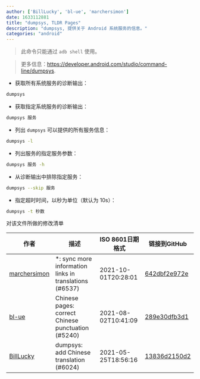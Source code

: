 ```yaml
---
author: ['BillLucky', 'bl-ue', 'marchersimon']
date: 1633112881
title: "dumpsys, TLDR Pages"
description: "dumpsys, 提供关于 Android 系统服务的信息。"
categories: "android"
---
```

> 此命令只能通过 `adb shell` 使用。

> 更多信息：<https://developer.android.com/studio/command-line/dumpsys>.

- 获取所有系统服务的诊断输出：

```bash
dumpsys
```

- 获取指定系统服务的诊断输出：

```bash
dumpsys 服务
```

- 列出 `dumpsys` 可以提供的所有服务信息：

```bash
dumpsys -l
```

- 列出服务的指定服务参数：

```bash
dumpsys 服务 -h
```

- 从诊断输出中排除指定服务：

```bash
dumpsys --skip 服务
```

- 指定超时时间，以秒为单位（默认为 10s）：

```bash
dumpsys -t 秒数
```
对该文件所做的修改清单


作者 | 描述 | ISO 8601日期格式 | 链接到GitHub
------|-----|-----|-----
[marchersimon](mailto:50295997+marchersimon@users.noreply.github.com) | *: sync more information links in translations (#6537) | 2021-10-01T20:28:01 | [642dbf2e972e](https://github.com/tldr-pages/tldr/commit/642dbf2e972e388fab8c84ba3b4685fb862b6454)
[bl-ue](mailto:54780737+bl-ue@users.noreply.github.com) | Chinese pages: correct Chinese punctuation (#5240) | 2021-08-02T10:41:09 | [289e30dfb3d1](https://github.com/tldr-pages/tldr/commit/289e30dfb3d1d73bade9e3610e12bfc90e9270ae)
[BillLucky](mailto:bill.libiao@gmail.com) | dumpsys: add Chinese translation (#6024) | 2021-05-25T18:56:16 | [13836d2150d2](https://github.com/tldr-pages/tldr/commit/13836d2150d28d245eac1bd5a8e734d8c3644829)

